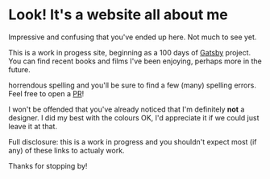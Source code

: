 # Look! It&apos;s a website all about me
Impressive and confusing that you've ended up here. Not much
to see yet.


This is a work in progess site, beginning as a 100 days of
[Gatsby](https://www.gatsbyjs.org/blog/tags/100-days-of-gatsby/)
project. You can find recent books and films I've been
enjoying, perhaps more in the future.


horrendous spelling and you'll be sure to find a few (many)
spelling errors. Feel free to open a
[PR](https://github.com/Phil-Barber/phil-barber/)!


I won't be offended that you've already noticed that I'm definitely **not** a 
designer. I did my best with the colours OK, I'd appreciate it if we could just 
leave it at that.


Full disclosure: this is a work in progress and you shouldn't expect most (if 
any) of these links to actualy work.


Thanks for stopping by!

